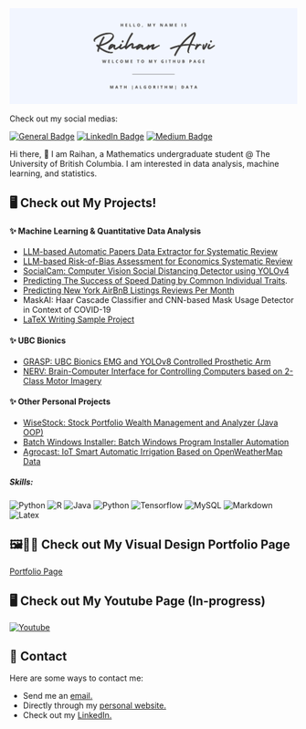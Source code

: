 ![Banner](./banner.png)

Check out my social medias:
<!-- badges -->
[![General Badge](https://img.shields.io/badge/website-545454?style=for-the-badge&logo=About.me&logoColor=white)](https://raihanarvi.com)
[![LinkedIn Badge](https://img.shields.io/badge/LinkedIn-0077B5?style=for-the-badge&logo=linkedin&logoColor=white)](https://www.linkedin.com/in/raihan-arvi/)
[![Medium Badge](https://img.shields.io/badge/Medium-545454?style=for-the-badge&logo=medium&logoColor=white)](https://medium.com/@raihanarvi)
<!-- link to badge icons https://dev.to/envoy_/150-badges-for-github-pnk -->
<!-- https://simpleicons.org/ -->

Hi there, 👋
I am Raihan, a Mathematics undergraduate student @ The University of British Columbia. I am interested in data analysis, machine learning, and statistics. 

## 🖥️ Check out My Projects!
#### ✨ Machine Learning & Quantitative Data Analysis
- [LLM-based Automatic Papers Data Extractor for Systematic Review](https://github.com/RaihanArvi/LLM_Papers_Data_Extractor)
- [LLM-based Risk-of-Bias Assessment for Economics Systematic Review](https://github.com/RaihanArvi/LLM_RoB_Assessment)
- [SocialCam: Computer Vision Social Distancing Detector using YOLOv4](https://github.com/RaihanArvi/SocialCam)
- [Predicting The Success of Speed Dating by Common Individual Traits](https://github.com/MunnChai/dsci-100-group-project).
- [Predicting New York AirBnB Listings Reviews Per Month](https://github.com/RaihanArvi/330_hw5)
- MaskAI: Haar Cascade Classifier and CNN-based Mask Usage Detector in Context of COVID-19
- [LaTeX Writing Sample Project](https://github.com/RaihanArvi/LaTeX_Sample)

#### ✨ UBC Bionics
- [GRASP: UBC Bionics EMG and YOLOv8 Controlled Prosthetic Arm](https://github.com/BEARUBC/grasp-py)
- [NERV: Brain-Computer Interface for Controlling Computers based on 2-Class Motor Imagery](https://github.com/BEARUBC/nerv)

#### ✨ Other Personal Projects
- [WiseStock: Stock Portfolio Wealth Management and Analyzer (Java OOP)](https://github.com/RaihanArvi/WiseStock)
- [Batch Windows Installer: Batch Windows Program Installer Automation](https://github.com/RaihanArvi/batch-win-installer)
- [Agrocast: IoT Smart Automatic Irrigation Based on OpenWeatherMap Data](https://github.com/RaihanArvi/Agrocast)

##### Skills:
![Python](https://img.shields.io/badge/Python-FFD43B?style=for-the-badge&logo=python&logoColor=blue)
![R](https://img.shields.io/badge/R-276DC3?style=for-the-badge&logo=r&logoColor=white)
![Java](https://img.shields.io/badge/Java-ED8B00?style=for-the-badge&logo=openjdk&logoColor=white)
![Python](https://img.shields.io/badge/C%2B%2B-00599C?style=for-the-badge&logo=c%2B%2B&logoColor=white)
![Tensorflow](https://img.shields.io/badge/TensorFlow-FF6F00?style=for-the-badge&logo=tensorflow&logoColor=white)
![MySQL](https://img.shields.io/badge/MySQL-616161?style=for-the-badge&logo=mysql&logoColor=white)
![Markdown](https://img.shields.io/badge/Markdown-616161?style=for-the-badge&logo=markdown&logoColor=white)
![Latex](https://img.shields.io/badge/LaTeX-47A141?style=for-the-badge&logo=LaTeX&logoColor=white)

## 🖼️🎨✨ Check out My Visual Design Portfolio Page
[Portfolio Page](https://raihanarvi.com/portfolio/media-portfolio/)

## 🖥️ Check out My Youtube Page (In-progress)
[![Youtube](https://img.shields.io/badge/YouTube-FF0000?style=for-the-badge&logo=youtube&logoColor=white)](https://www.youtube.com/@ray_arvi)

## 📩 Contact
Here are some ways to contact me:
- Send me an [email.](mailto:rhnarvi@student.ubc.ca)
- Directly through my [personal website.](https://raihanarvi.com)
- Check out my [LinkedIn.](https://www.linkedin.com/in/raihan-arvi/)

<!--
**RaihanArvi/RaihanArvi** is a ✨ _special_ ✨ repository because its `README.md` (this file) appears on your GitHub profile.

Here are some ideas to get you started:

- 🔭 I’m currently working on ...
- 🌱 I’m currently learning ...
- 👯 I’m looking to collaborate on ...
- 🤔 I’m looking for help with ...
- 💬 Ask me about ...
- 📫 How to reach me: ...
- 😄 Pronouns: ...
- ⚡ Fun fact: ...
-->
